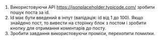 
1) Використовуючи API https://jsonplaceholder.typicode.com/ зробити пошук поста за id. 
2) Id має бути введений в інпут (валідація: id від 1 до 100). Якщо знайдено пост, то вивести на сторінку блок з постом і зробити кнопку для отримання коментарів до посту. 
3) Зробити завдання використовуючи проміси, перехопити помилки.
